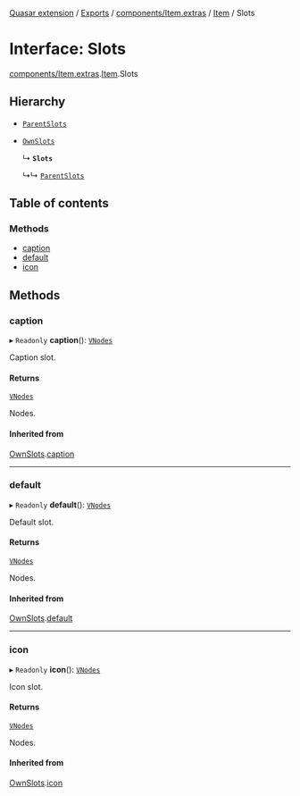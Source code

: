 [Quasar extension](../index.md) / [Exports](../modules.md) / [components/Item.extras](../modules/components_Item_extras.md) / [Item](../modules/components_Item_extras.Item.md) / Slots

# Interface: Slots

[components/Item.extras](../modules/components_Item_extras.md).[Item](../modules/components_Item_extras.Item.md).Slots

## Hierarchy

- [`ParentSlots`](components_Item_extras.Item.ParentSlots.md)

- [`OwnSlots`](components_Item_extras.Item.OwnSlots.md)

  ↳ **`Slots`**

  ↳↳ [`ParentSlots`](components_MenuItem_extras.MenuItem.ParentSlots.md)

## Table of contents

### Methods

- [caption](components_Item_extras.Item.Slots.md#caption)
- [default](components_Item_extras.Item.Slots.md#default)
- [icon](components_Item_extras.Item.Slots.md#icon)

## Methods

### caption

▸ `Readonly` **caption**(): [`VNodes`](../modules/components_api_misc.md#vnodes)

Caption slot.

#### Returns

[`VNodes`](../modules/components_api_misc.md#vnodes)

Nodes.

#### Inherited from

[OwnSlots](components_Item_extras.Item.OwnSlots.md).[caption](components_Item_extras.Item.OwnSlots.md#caption)

___

### default

▸ `Readonly` **default**(): [`VNodes`](../modules/components_api_misc.md#vnodes)

Default slot.

#### Returns

[`VNodes`](../modules/components_api_misc.md#vnodes)

Nodes.

#### Inherited from

[OwnSlots](components_Item_extras.Item.OwnSlots.md).[default](components_Item_extras.Item.OwnSlots.md#default)

___

### icon

▸ `Readonly` **icon**(): [`VNodes`](../modules/components_api_misc.md#vnodes)

Icon slot.

#### Returns

[`VNodes`](../modules/components_api_misc.md#vnodes)

Nodes.

#### Inherited from

[OwnSlots](components_Item_extras.Item.OwnSlots.md).[icon](components_Item_extras.Item.OwnSlots.md#icon)
